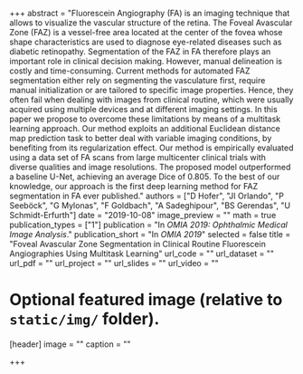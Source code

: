 +++
abstract = "Fluorescein Angiography (FA) is an imaging technique that allows to visualize the vascular structure of the retina. The Foveal Avascular Zone (FAZ) is a vessel-free area located at the center of the fovea whose shape characteristics are used to diagnose eye-related diseases such as diabetic retinopathy. Segmentation of the FAZ in FA therefore plays an important role in clinical decision making. However, manual delineation is costly and time-consuming. Current methods for automated FAZ segmentation either rely on segmenting the vasculature first, require manual initialization or are tailored to specific image properties. Hence, they often fail when dealing with images from clinical routine, which were usually acquired using multiple devices and at different imaging settings. In this paper we propose to overcome these limitations by means of a multitask learning approach. Our method exploits an additional Euclidean distance map prediction task to better deal with variable imaging conditions, by benefiting from its regularization effect. Our method is empirically evaluated using a data set of FA scans from large multicenter clinical trials with diverse qualities and image resolutions. The proposed model outperformed a baseline U-Net, achieving an average Dice of 0.805. To the best of our knowledge, our approach is the first deep learning method for FAZ segmentation in FA ever published."
authors = ["D Hofer", "JI Orlando", "P Seeböck", "G Mylonas", "F Goldbach", "A Sadeghipour", "BS Gerendas", "U Schmidt-Erfurth"]
date = "2019-10-08"
image_preview = ""
math = true
publication_types = ["1"]
publication = "In *OMIA 2019: Ophthalmic Medical Image Analysis*."
publication_short = "In *OMIA 2019*"
selected = false
title = "Foveal Avascular Zone Segmentation in Clinical Routine Fluorescein Angiographies Using Multitask Learning"
url_code = ""
url_dataset = ""
url_pdf = ""
url_project = ""
url_slides = ""
url_video = ""

# Optional featured image (relative to `static/img/` folder).
[header]
image = ""
caption = ""


+++
